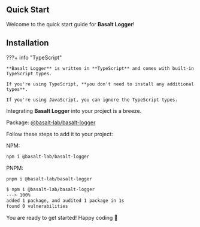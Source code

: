 ## **Quick Start**

Welcome to the quick start guide for **Basalt Logger**!

## **Installation**

???+ info "TypeScript"

    **Basalt Logger** is written in **TypeScript** and comes with built-in TypeScript types.

    If you're using TypeScript, **you don't need to install any additional types**.

    If you're using JavaScript, you can ignore the TypeScript types.

Integrating **Basalt Logger** into your project is a breeze.

Package: [@basalt-lab/basalt-logger](https://www.npmjs.com/package/@basalt-lab/basalt-logger)

Follow these steps to add it to your project:

NPM:
```bash
npm i @basalt-lab/basalt-logger
```

PNPM:
```bash
pnpm i @basalt-lab/basalt-logger
```

<!-- termynal -->

```bash
$ npm i @basalt-lab/basalt-logger
---> 100%
added 1 package, and audited 1 package in 1s
found 0 vulnerabilities
```

You are ready to get started! Happy coding 🚀
